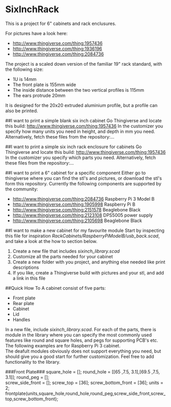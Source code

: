 # SixInchRack

This is a project for 6" cabinets and rack enclusures. 

For pictures have a look here:
 - http://www.thingiverse.com/thing:1957436
 - http://www.thingiverse.com/thing:1936196
 - http://www.thingiverse.com/thing:2084736

The project is a scaled down version of the familiar 19" rack standard, with the following size:
 - 1U is 14mm
 - The front plate is 155mm wide
 - The inside distance between the two vertical profiles is 115mm
 - The ears protrude 20mm
 
It is designed for the 20x20 extruded aluminium profile, but a profile can also be printed.


##I want to print a simple blank six inch cabinet
Go Thingiverse and locate this build: http://www.thingiverse.com/thing:1957436
In the customizer you specify how many units you need in height, and depth in mm you need.
Alternatively, fetch these files from the repository:...


##I want to print a simple six inch rack enclosure for cabinets
Go Thingiverse and locate this build: http://www.thingiverse.com/thing:1957436
In the customizer you specify which parts you need.
Alternatively, fetch these files from the repository:...

##I want to print a 6" cabinet for a specific component
Either go to thingiverse where you can find the stl's and pictures, or download the stl's form this repository. Currently the following components are supported by the community:

- http://www.thingiverse.com/thing:2084736 Raspberry Pi 3 Model B
- http://www.thingiverse.com/thing:1905998 Raspberry Pi B
- http://www.thingiverse.com/thing:2151578 Beaglebone Black
- http://www.thingiverse.com/thing:2123108 DPS5005 power supply
- http://www.thingiverse.com/thing:2105698 Beaglebone Black

##I want to make a new cabinet for my favourite module
Start by inspecting this file for inspiration _RackCabinets/RaspberryPiModelB/usb_back.scad_, and take a look at the how to section below.

1. Create a new file that includes _sixinch_library.scad_
2. Customize all the parts needed for your cabinet
3. Create a new folder with you project, and anything else needed like print descriptions
4. If you like, create a Thingiverse build with pictures and your stl, and add a link in this file

##Quick How To
A cabinet consist of five parts:
- Front plate
- Rear plate
- Cabinet
- Lid
- Handles

In a new file, include _sixinch_library.scad_. For each of the parts, there is module in the library where you can specify the most commonly used features like round and square holes, and pegs for supporting PCB's etc. The following examples are for Raspberry Pi 3 cabinet. <br>
The deafult modules obviously does not support everything you need, but should give you a good start for further customization. Feel free to add functionality to the library.

###Front Plate###
square_hole        = [];
round_hole         = [[65 ,7.5, 3.1],[69.5 ,7.5, 3.1]];
round_peg          = [];   
screw_side_front   = [];
screw_top          = [36];
screw_bottom_front = [36];
units              = 2; 
frontplate(units,square_hole,round_hole,round_peg,screw_side_front,screw_top,screw_bottom_front);







